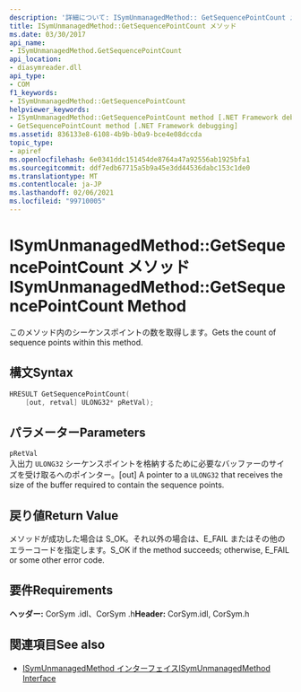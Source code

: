 ```yaml
---
description: '詳細について: ISymUnmanagedMethod:: GetSequencePointCount メソッド'
title: ISymUnmanagedMethod::GetSequencePointCount メソッド
ms.date: 03/30/2017
api_name:
- ISymUnmanagedMethod.GetSequencePointCount
api_location:
- diasymreader.dll
api_type:
- COM
f1_keywords:
- ISymUnmanagedMethod::GetSequencePointCount
helpviewer_keywords:
- ISymUnmanagedMethod::GetSequencePointCount method [.NET Framework debugging]
- GetSequencePointCount method [.NET Framework debugging]
ms.assetid: 836133e8-6108-4b9b-b0a9-bce4e08dccda
topic_type:
- apiref
ms.openlocfilehash: 6e0341ddc151454de8764a47a92556ab1925bfa1
ms.sourcegitcommit: ddf7edb67715a5b9a45e3dd44536dabc153c1de0
ms.translationtype: MT
ms.contentlocale: ja-JP
ms.lasthandoff: 02/06/2021
ms.locfileid: "99710005"
---
```

# <a name="isymunmanagedmethodgetsequencepointcount-method"></a><span data-ttu-id="b2add-103">ISymUnmanagedMethod::GetSequencePointCount メソッド</span><span class="sxs-lookup"><span data-stu-id="b2add-103">ISymUnmanagedMethod::GetSequencePointCount Method</span></span>

<span data-ttu-id="b2add-104">このメソッド内のシーケンスポイントの数を取得します。</span><span class="sxs-lookup"><span data-stu-id="b2add-104">Gets the count of sequence points within this method.</span></span>  
  
## <a name="syntax"></a><span data-ttu-id="b2add-105">構文</span><span class="sxs-lookup"><span data-stu-id="b2add-105">Syntax</span></span>  
  
```cpp  
HRESULT GetSequencePointCount(  
    [out, retval] ULONG32* pRetVal);  
```  
  
## <a name="parameters"></a><span data-ttu-id="b2add-106">パラメーター</span><span class="sxs-lookup"><span data-stu-id="b2add-106">Parameters</span></span>  

 `pRetVal`  
 <span data-ttu-id="b2add-107">入出力 `ULONG32` シーケンスポイントを格納するために必要なバッファーのサイズを受け取るへのポインター。</span><span class="sxs-lookup"><span data-stu-id="b2add-107">[out] A pointer to a `ULONG32` that receives the size of the buffer required to contain the sequence points.</span></span>  
  
## <a name="return-value"></a><span data-ttu-id="b2add-108">戻り値</span><span class="sxs-lookup"><span data-stu-id="b2add-108">Return Value</span></span>  

 <span data-ttu-id="b2add-109">メソッドが成功した場合は S_OK。それ以外の場合は、E_FAIL またはその他のエラーコードを指定します。</span><span class="sxs-lookup"><span data-stu-id="b2add-109">S_OK if the method succeeds; otherwise, E_FAIL or some other error code.</span></span>  
  
## <a name="requirements"></a><span data-ttu-id="b2add-110">要件</span><span class="sxs-lookup"><span data-stu-id="b2add-110">Requirements</span></span>  

 <span data-ttu-id="b2add-111">**ヘッダー:** CorSym .idl、CorSym .h</span><span class="sxs-lookup"><span data-stu-id="b2add-111">**Header:** CorSym.idl, CorSym.h</span></span>  
  
## <a name="see-also"></a><span data-ttu-id="b2add-112">関連項目</span><span class="sxs-lookup"><span data-stu-id="b2add-112">See also</span></span>

- [<span data-ttu-id="b2add-113">ISymUnmanagedMethod インターフェイス</span><span class="sxs-lookup"><span data-stu-id="b2add-113">ISymUnmanagedMethod Interface</span></span>](isymunmanagedmethod-interface.md)
